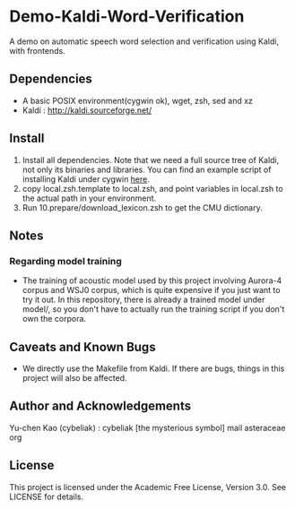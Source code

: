 Demo-Kaldi-Word-Verification
============================

A demo on automatic speech word selection and verification using Kaldi, with frontends.

Dependencies
-----
 * A basic POSIX environment(cygwin ok), wget, zsh, sed and xz
 * Kaldi : http://kaldi.sourceforge.net/

Install
-----
 1. Install all dependencies. Note that we need a full source tree of Kaldi, not only its binaries and libraries. You can find an example script of installing Kaldi under cygwin [here](https://github.com/cybeliak/KaldiFace/blob/master/doc/compile_cygwin.sh).
 2. copy local.zsh.template to local.zsh, and point variables in local.zsh to the actual path in your environment.
 3. Run 10.prepare/download\_lexicon.zsh to get the CMU dictionary.

Notes
-----

### Regarding model training

 * The training of acoustic model used by this project involving Aurora-4 corpus and WSJ0 corpus, which is quite expensive if you just want to try it out. In this repository, there is already a trained model under model/, so you don't have to actually run the training script if you don't own the corpora.

Caveats and Known Bugs
-----
 * We directly use the Makefile from Kaldi. If there are bugs, things in this project will also be affected.

Author and Acknowledgements
-----
Yu-chen Kao (cybeliak) : cybeliak [the mysterious symbol] mail asteraceae org

License
-----
This project is licensed under the Academic Free License, Version 3.0.
See LICENSE for details.
